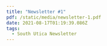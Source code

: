 ```yaml
---
title: "Newsletter #1"
pdf: /static/media/newsletter-1.pdf
date: 2021-08-17T01:19:39.086Z
tags:
  - South Utica Newsletter
---
```

